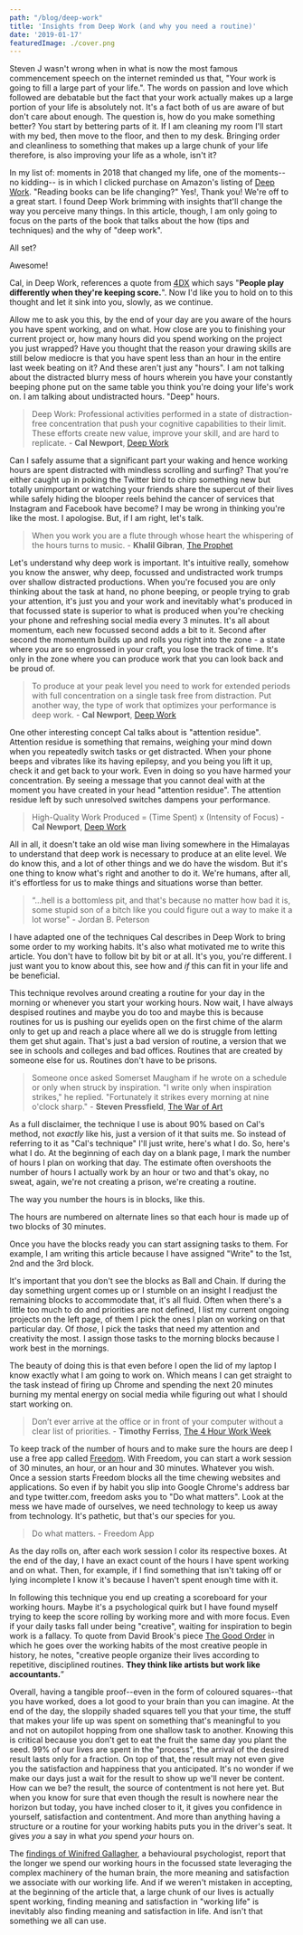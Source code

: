 ```yaml
---
path: "/blog/deep-work"
title: 'Insights from Deep Work (and why you need a routine)'
date: '2019-01-17'
featuredImage: ./cover.png
---
```


Steven J wasn't wrong when in what is now the most famous commencement speech on the internet reminded us that, "Your work is going to fill a large part of your life.". The words on passion and love which followed are debatable but the fact that your work actually makes up a large portion of your life is absolutely not. It's a fact both of us are aware of but don't care about enough. The question is, how do you make something better? You start by bettering parts of it. If I am cleaning my room I'll start with my bed, then move to the floor, and then to my desk. Bringing order and cleanliness to something that makes up a large chunk of your life therefore, is also improving your life as a whole, isn't it? 

In my list of: moments in 2018 that changed my life, one of the moments--no kidding-- is in which I clicked purchase on Amazon's listing of [Deep Work](https://amzn.to/2CA3jZt). "Reading books can be life changing?" Yes!, Thank you! We're off to a great start. I found Deep Work brimming with insights that'll change the way you perceive many things. In this article, though, I am only going to focus on the parts of the book that talks about the how (tips and techniques) and the why of "deep work". 

All set?

Awesome!

Cal, in Deep Work, references a quote from [4DX](https://amzn.to/2CAt77H) which says "**People play differently when they're keeping score.**". Now I'd like you to hold on to this thought and let it sink into you, slowly, as we continue. 

Allow me to ask you this, by the end of your day are you aware of the hours you have spent working, and on what. How close are you to finishing your current project or, how many hours did you spend working on the project you just wrapped? Have you thought that the reason your drawing skills are still below mediocre is that you have spent less than an hour in the entire last week beating on it? And these aren't just any "hours". I am not talking about the distracted blurry mess of hours wherein you have your constantly beeping phone put on the same table you think you're doing your life's work on. I am talking about undistracted hours. "Deep" hours.

>  Deep Work: Professional activities performed in a state of distraction-free concentration that push your cognitive capabilities to their limit. These efforts create new value, improve your skill, and are hard to replicate. - **Cal Newport**, [Deep Work](https://amzn.to/2CA3jZt)

Can I safely assume that a significant part your waking and hence working hours are spent distracted with mindless scrolling and surfing? That you're either caught up in poking the Twitter bird to chirp something new but totally unimportant or watching your friends share the supercut of their lives while safely hiding the blooper reels behind the cancer of services that Instagram and Facebook have become? I may be wrong in thinking you're like the most. I apologise. But, if I am right, let's talk.

> When you work you are a flute through whose heart the whispering of the hours turns to music. - **Khalil Gibran**, [The Prophet](https://amzn.to/2BK4HH2)

Let's understand why deep work is important. It's intuitive really, somehow you know the answer, why deep, focussed and undistracted work trumps over shallow distracted productions. When you're focused you are only thinking about the task at hand, no phone beeping, or people trying to grab your attention, it's just you and your work and inevitably what's produced in that focussed state is superior to what is produced when you're checking your phone and refreshing social media every 3 minutes. It's all about momentum, each new focussed second adds a bit to it. Second after second the momentum builds up and rolls you right into the zone - a state where you are so engrossed in your craft, you lose the track of time. It's only in the zone where you can produce work that you can look back and be proud of.

> To produce at your peak level you need to work for extended periods with full concentration on a single task free from distraction. Put another way, the type of work that optimizes your performance is deep work. - **Cal Newport**, [Deep Work](https://amzn.to/2CA3jZt)

One other interesting concept Cal talks about is "attention residue". Attention residue is something that remains, weighing your mind down when you repeatedly switch tasks or get distracted. When your phone beeps and vibrates like its having epilepsy, and you being you lift it up, check it and get back to your work. Even in doing so you have harmed your concentration. By seeing a message that you cannot deal with at the moment you have created in your head "attention residue". The attention residue left by such unresolved switches dampens your performance.

> High-Quality Work Produced = (Time Spent) x (Intensity of Focus) - **Cal Newport**, [Deep Work](https://amzn.to/2CA3jZt)


All in all, it doesn't take an old wise man living somewhere in the Himalayas to understand that deep work is necessary to produce at an elite level. We do know this, and a lot of other things and we do have the wisdom. But it's one thing to know what's right and another to do it. We're humans, after all, it's effortless for us to make things and situations worse than better.

> “...hell is a bottomless pit, and that's because no matter how bad it is, some stupid son of a bitch like you could figure out a way to make it a lot worse" - Jordan B. Peterson

I have adapted one of the techniques Cal describes in Deep Work to bring some order to my working habits. It's also what motivated me to write this article. You don't have to follow bit by bit or at all. It's you, you're different. I just want you to know about this, see how and *if* this can fit in your life and be beneficial.

This technique revolves around creating a routine for your day in the morning or whenever you start your working hours. Now wait, I have always despised routines and maybe you do too and maybe this is because routines for us is pushing our eyelids open on the first chime of the alarm only to get up and reach a place where all we do is struggle from letting them get shut again. That's just a bad version of routine, a version that we see in schools and colleges and bad offices. Routines that are created by someone else for us. Routines don't have to be prisons.

> Someone once asked Somerset Maugham if he wrote on a schedule or only when struck by inspiration. "I write only when inspiration strikes," he replied. "Fortunately it strikes every morning at nine o'clock sharp." - **Steven Pressfield**, [The War of Art](https://amzn.to/2CB5mfE)

As a full disclaimer, the technique I use is about 90% based on Cal's method, not *exactly* like his, just a version of it that suits me. So instead of referring to it as "Cal's technique" I'll just write, here's what I do. So, here's what I do. At the beginning of each day on a blank page, I mark the number of hours I plan on working that day. The estimate often overshoots the number of hours I actually work by an hour or two and that's okay, no sweat, again, we're not creating a prison, we're creating a routine. 

The way you number the hours is in blocks, like this.

The hours are numbered on alternate lines so that each hour is made up of two blocks of 30 minutes. 

Once you have the blocks ready you can start assigning tasks to them. For example, I am writing this article because I have assigned "Write" to the 1st, 2nd and the 3rd block. 

It's important that you don't see the blocks as Ball and Chain. If during the day something urgent comes up or I stumble on an insight I readjust the remaining blocks to accommodate that, it's all fluid. Often when there's a little too much to do and priorities are not defined, I list my current ongoing projects on the left page, of them I pick the ones I plan on working on that particular day. Of *those*, I pick the tasks that need my attention and creativity the most. I assign those tasks to the morning blocks because I work best in the mornings.

The beauty of doing this is that even before I open the lid of my laptop I know exactly what I am going to work on. Which means I can get straight to the task instead of firing up Chrome and spending the next 20 minutes burning my mental energy on social media while figuring out what I should start working on. 

>  Don’t ever arrive at the office or in front of your computer without a clear list of priorities. - **Timothy Ferriss**, [The 4 Hour Work Week](https://amzn.to/2RkKHoe)

To keep track of the number of hours and to make sure the hours are deep I use a free app called [Freedom](https://freedom.to/). With Freedom, you can start a work session of 30 minutes, an hour, or an hour and 30 minutes. Whatever you wish. Once a session starts Freedom blocks all the time chewing websites and applications. So even if by habit you slip into Google Chrome's address bar and type twitter.com, freedom asks you to "Do what matters". Look at the mess we have made of ourselves, we need technology to keep us away from technology. It's pathetic, but that's our species for you.

> Do what matters. - Freedom App

As the day rolls on, after each work session I color its respective boxes. At the end of the day, I have an exact count of the hours I have spent working and on what. Then, for example, if I find something that isn't taking off or lying incomplete I know it's because I haven't spent enough time with it.

In following this technique you end up creating a scoreboard for your working hours. Maybe it's a psychological quirk but I have found myself trying to keep the score rolling by working more and with more focus. Even if your daily tasks fall under being "creative", waiting for inspiration to begin work is a fallacy. To quote from David Brook's piece [The Good Order](https://www.nytimes.com/2014/09/26/opinion/david-brooks-routine-creativity-and-president-obamas-un-speech.html) in which he goes over the working habits of the most creative people in history, he notes, "creative people organize their lives according to repetitive, disciplined routines. **They think like artists but work like accountants.**”


Overall, having a tangible proof--even in the form of coloured squares--that you have worked, does a lot good to your brain than you can imagine. At the end of the day, the sloppily shaded squares tell you that your time, the stuff that makes your life up was spent on something that's meaningful to you and not on autopilot hopping from one shallow task to another. Knowing this is critical because you don't get to eat the fruit the same day you plant the seed. 99% of our lives are spent in the "process", the arrival of the desired result lasts only for a fraction. On top of that, the result may not even give you the satisfaction and happiness that you anticipated. It's no wonder if we make our days just a wait for the result to show up we'll never be content. How can we be? the result, the source of contentment is not here yet. But when you know for sure that even though the result is nowhere near the horizon but today, you have inched closer to it, it gives you confidence in yourself, satisfaction and contentment. And more than anything having a structure or a routine for your working habits puts you in the driver's seat. It gives *you* a say in what *you* spend *your* hours on. 

The [findings of Winifred Gallagher](https://amzn.to/2SlppUT), a behavioural psychologist, report that the longer we spend our working hours in the focussed state leveraging the complex machinery of the human brain, the more meaning and satisfaction we associate with our working life. And if we weren't mistaken in accepting, at the beginning of the article that, a large chunk of our lives is actually spent working, finding meaning and satisfaction in "working life" is inevitably also finding meaning and satisfaction in life. And isn't that something we all can use.